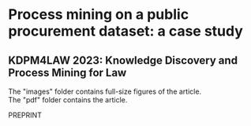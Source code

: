# Process mining on a public procurement dataset: a case study
## KDPM4LAW 2023: Knowledge Discovery and Process Mining for Law

The "images" folder contains full-size figures of the article.    
The "pdf" folder contains the article.    

PREPRINT


